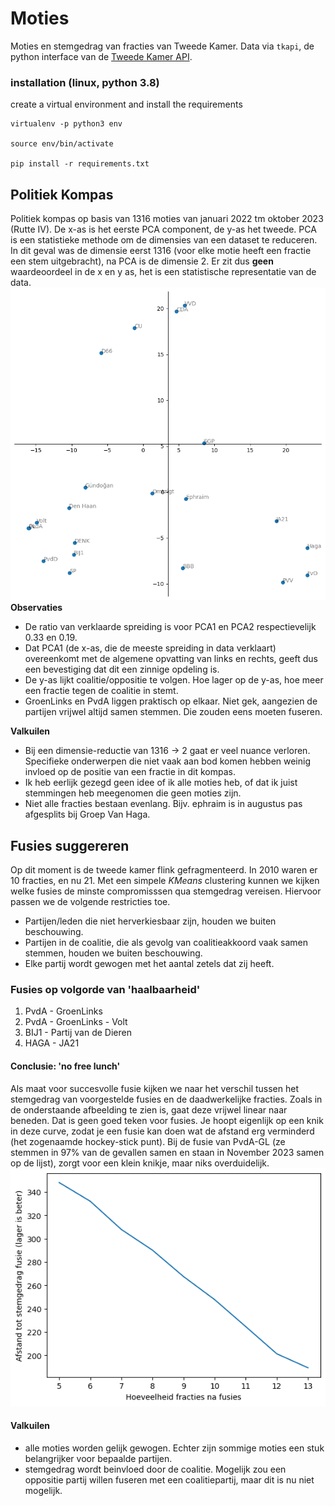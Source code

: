 # Moties

Moties en stemgedrag van fracties van Tweede Kamer. Data via `tkapi`, de python interface van de [Tweede Kamer API](https://www.tweedekamer.nl/kamerstukken/open_data).


### installation (linux, python 3.8)

create a virtual environment and install the requirements

    virtualenv -p python3 env
    
    source env/bin/activate

    pip install -r requirements.txt

## Politiek Kompas
Politiek kompas op basis van 1316 moties van januari 2022 tm oktober 2023 (Rutte IV). De x-as is het eerste PCA component, de y-as het tweede. PCA is een statistieke methode om de dimensies van een dataset te reduceren. In dit geval was de dimensie eerst 1316 (voor elke motie heeft een fractie een stem uitgebracht), na PCA is de dimensie 2. Er zit dus **geen** waardeoordeel in de x en y as, het is een statistische representatie van de data.
![Politiek compass](./plots/compass.png)**Observaties**
* De ratio van verklaarde spreiding is voor PCA1 en PCA2 respectievelijk 0.33 en 0.19. 
* Dat PCA1 (de x-as, die de meeste spreiding in data verklaart) overeenkomt met de algemene opvatting van links en rechts, geeft dus een bevestiging dat dit een zinnige opdeling is.
* De y-as lijkt coalitie/oppositie te volgen. Hoe lager op de y-as, hoe meer een fractie tegen de coalitie in stemt.
* GroenLinks en PvdA liggen praktisch op elkaar. Niet gek, aangezien de partijen vrijwel altijd samen stemmen. Die zouden eens moeten fuseren. 

**Valkuilen**
* Bij een dimensie-reductie van 1316 -> 2 gaat er veel nuance verloren. Specifieke onderwerpen die niet vaak aan bod komen hebben weinig invloed op de positie van een fractie in dit kompas. 
* Ik heb eerlijk gezegd geen idee of ik alle moties heb, of dat ik juist stemmingen heb meegenomen die geen moties zijn.
* Niet alle fracties bestaan evenlang. Bijv. ephraim is in augustus pas afgesplits bij Groep Van Haga.

## Fusies suggereren
Op dit moment is de tweede kamer flink gefragmenteerd. In 2010 waren er 10 fracties, en nu 21.
Met een simpele *KMeans* clustering kunnen we kijken welke fusies de minste compromisssen qua stemgedrag vereisen.
Hiervoor passen we de volgende restricties toe.
* Partijen/leden die niet herverkiesbaar zijn, houden we buiten beschouwing.
* Partijen in de coalitie, die als gevolg van coalitieakkoord vaak samen stemmen, houden we buiten beschouwing.
* Elke partij wordt gewogen met het aantal zetels dat zij heeft. 

### Fusies op volgorde van 'haalbaarheid' 
1. PvdA - GroenLinks
2. PvdA - GroenLinks - Volt
3. BIJ1 - Partij van de Dieren
4. HAGA - JA21

#### Conclusie: 'no free lunch' 
Als maat voor succesvolle fusie kijken we naar het verschil tussen het stemgedrag van voorgestelde fusies en de daadwerkelijke fracties. Zoals in de onderstaande afbeelding te zien is, gaat deze vrijwel linear naar beneden. Dat is geen goed teken voor fusies. Je hoopt eigenlijk op een knik in deze curve, zodat je een fusie kan doen wat de afstand erg verminderd (het zogenaamde hockey-stick punt). Bij de fusie van PvdA-GL (ze stemmen in 97% van de gevallen samen en staan in November 2023 samen op de lijst), zorgt voor een klein knikje, maar niks overduidelijk. 
![score voor fusie](./plots/fusie%20suggesties.png)

#### Valkuilen
* alle moties worden gelijk gewogen. Echter zijn sommige moties een stuk belangrijker voor bepaalde partijen. 
* stemgedrag wordt beinvloed door de coalitie. Mogelijk zou een oppositie partij willen fuseren met een coalitiepartij, maar dit is nu niet mogelijk.
